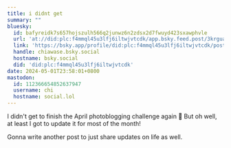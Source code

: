 ```yaml
---
title: i didnt get
summary: ""
bluesky:
  id: bafyreidk7s657hojszulh566q2junwz6n2zdsx2d7fwuyd423sxawphvle
  url: 'at://did:plc:f4mmql45u3lfj6iltwjvtcdk/app.bsky.feed.post/3krguaobhm22x'
  link: 'https://bsky.app/profile/did:plc:f4mmql45u3lfj6iltwjvtcdk/post/3krguaobhm22x'
  handle: chiawase.bsky.social
  hostname: bsky.social
  did: 'did:plc:f4mmql45u3lfj6iltwjvtcdk'
date: 2024-05-01T23:58:01+0800
mastodon:
  id: 112366654852637947
  username: chi
  hostname: social.lol
---
```


I didn't get to finish the April photoblogging challenge again 🥲 But oh well, at least I got to update it for most of the month!

Gonna write another post to just share updates on life as well.
